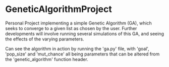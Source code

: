 # GeneticAlgorithmProject
Personal Project implementing a simple Genetic Algorithm (GA), which seeks to converge to a given list as chosen by the user.
Further developments will involve running several simulations of this GA, and seeing the effects of the varying parameters. 

Can see the algorithm in action by running the 'ga.py' file, with 'goal', 'pop_size' and 'mut_chance' all being parameters that can be altered from the 'genetic_algorithm' function header.


